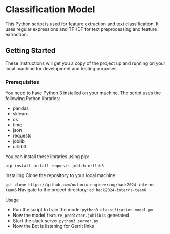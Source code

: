 # Classification Model

This Python script is used for feature extraction and text classification. It uses regular expressions and TF-IDF for text preprocessing and feature extraction.

## Getting Started

These instructions will get you a copy of the project up and running on your local machine for development and testing purposes.

### Prerequisites

You need to have Python 3 installed on your machine. The script uses the following Python libraries:

- pandas
- sklearn
- os
- time
- json
- requests
- joblib
- urllib3

You can install these libraries using pip:

```pip install install requests joblib urllib3```

Installing
Clone the repository to your local machine:

```git clone https://github.com/nutanix-engineering/hack2024-interns-team6```
Navigate to the project directory:
```cd hack2024-interns-team6```

Usage
- Run the script to train the model ```python3 classification_model.py```
- Now the model ```feature_predictor.joblib``` is generated 
- Start the slack server ```python3 server.py```
- Now the Bot is listening for Gerrit links
